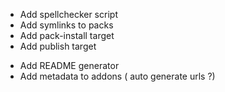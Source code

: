 - Add spellchecker script
- Add symlinks to packs
- Add pack-install target
- Add publish target
* Add README generator
* Add metadata to addons ( auto generate urls ?)
